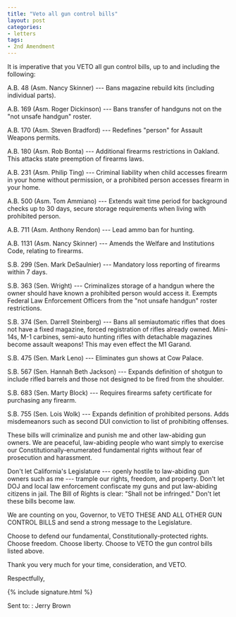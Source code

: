 ```yaml
---
title: "Veto all gun control bills"
layout: post
categories:
- letters
tags:
- 2nd Amendment
---
```


It is imperative that you VETO all gun control bills, up to and including the following:

A.B. 48 (Asm. Nancy Skinner) --- Bans magazine rebuild kits (including individual parts).

A.B. 169 (Asm. Roger Dickinson) --- Bans transfer of handguns not on the "not unsafe handgun" roster.

A.B. 170 (Asm. Steven Bradford) --- Redefines "person" for Assault Weapons permits.

A.B. 180 (Asm. Rob Bonta) --- Additional firearms restrictions in Oakland. This attacks state preemption of firearms laws.

A.B. 231 (Asm. Philip Ting) --- Criminal liability when child accesses firearm in your home without permission, or a prohibited person accesses firearm in your home.

A.B. 500 (Asm. Tom Ammiano) --- Extends wait time period for background checks up to 30 days, secure storage requirements when living with prohibited person.

A.B. 711 (Asm. Anthony Rendon) --- Lead ammo ban for hunting.

A.B. 1131 (Asm. Nancy Skinner) --- Amends the Welfare and Institutions Code, relating to firearms.

S.B. 299 (Sen. Mark DeSaulnier) --- Mandatory loss reporting of firearms within 7 days.

S.B. 363 (Sen. Wright) --- Criminalizes storage of a handgun where the owner should have known a prohibited person would access it. Exempts Federal Law Enforcement Officers from the "not unsafe handgun" roster restrictions.

S.B. 374 (Sen. Darrell Steinberg) --- Bans all semiautomatic rifles that does not have a fixed magazine, forced registration of rifles already owned. Mini-14s, M-1 carbines, semi-auto hunting rifles with detachable magazines become assault weapons! This may even effect the M1 Garand.

S.B. 475 (Sen. Mark Leno) --- Eliminates gun shows at Cow Palace.

S.B. 567 (Sen. Hannah Beth Jackson) --- Expands definition of shotgun to include rifled barrels and those not designed to be fired from the shoulder.

S.B. 683 (Sen. Marty Block) --- Requires firearms safety certificate for purchasing any firearm.

S.B. 755 (Sen. Lois Wolk) --- Expands definition of prohibited persons. Adds misdemeanors such as second DUI conviction to list of prohibiting offenses.

These bills will criminalize and punish me and other law-abiding gun owners. We are peaceful, law-abiding people who want simply to exercise our Constitutionally-enumerated fundamental rights without fear of prosecution and harassment.

Don't let California's Legislature --- openly hostile to law-abiding gun owners such as me --- trample our rights, freedom, and property. Don't let DOJ and local law enforcement confiscate my guns and put law-abiding citizens in jail. The Bill of Rights is clear: "Shall not be infringed." Don't let these bills become law.

We are counting on you, Governor, to VETO THESE AND ALL OTHER GUN CONTROL BILLS and send a strong message to the Legislature.

Choose to defend our fundamental, Constitutionally-protected rights. Choose freedom. Choose liberty. Choose to VETO the gun control bills listed above.

Thank you very much for your time, consideration, and VETO.

Respectfully,

{% include signature.html %}

Sent to:
: Jerry Brown
